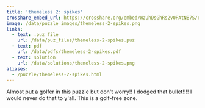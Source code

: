 ```yaml
---
title: 'themeless 2: spikes'
crosshare_embed_url: https://crosshare.org/embed/WzUhDsGhRs2v0PAtNB7S/6GZEUgttSaMcNGI8CIiXptC8S1E3
image: /data/puzzle_images/themeless-2-spikes.png
links:
  - text: .puz file
    url: /data/puz_files/themeless-2-spikes.puz
  - text: pdf
    url: /data/pdfs/themeless-2-spikes.pdf
  - text: solution
    url: /data/solutions/themeless-2-spikes.png
aliases:
  - /puzzle/themeless-2-spikes.html
---
```


Almost put a golfer in this puzzle but don't worry!! I dodged that bullet!!!! I would never do that to y'all. This is a golf-free zone.